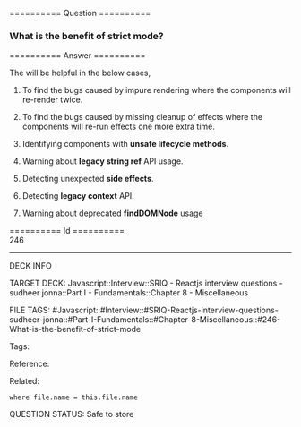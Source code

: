 ========== Question ==========  

### What is the benefit of strict mode?  

========== Answer ==========  

The <StrictMode> will be helpful in the below cases,

1.  To find the bugs caused by impure rendering where the components will re-render twice.

2.  To find the bugs caused by missing cleanup of effects where the components will re-run effects one more extra time.

3.  Identifying components with **unsafe lifecycle methods**.

4.  Warning about **legacy string ref** API usage.

5.  Detecting unexpected **side effects**.

6.  Detecting **legacy context** API.

7.  Warning about deprecated **findDOMNode** usage

========== Id ==========  
246

---

DECK INFO

TARGET DECK: Javascript::Interview::SRIQ - Reactjs interview questions - sudheer jonna::Part I - Fundamentals::Chapter 8 - Miscellaneous

FILE TAGS: #Javascript::#Interview::#SRIQ-Reactjs-interview-questions-sudheer-jonna::#Part-I-Fundamentals::#Chapter-8-Miscellaneous::#246-What-is-the-benefit-of-strict-mode

Tags:

Reference:

Related:

```dataview
where file.name = this.file.name
```
QUESTION STATUS: Safe to store
